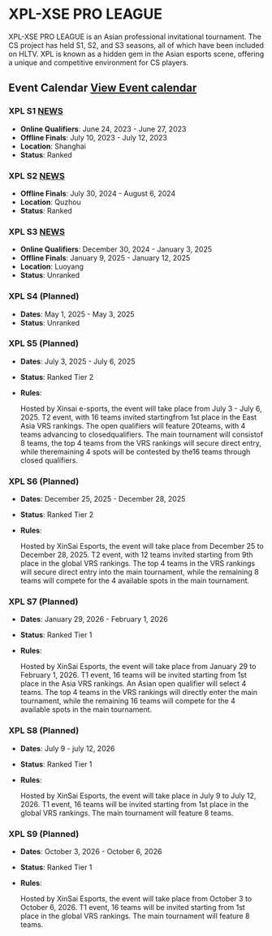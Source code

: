 # XPL-XSE PRO LEAGUE

XPL-XSE PRO LEAGUE is an Asian professional invitational tournament. The CS project has held S1, S2, and S3 seasons, all of which have been included on HLTV. XPL is known as a hidden gem in the Asian esports scene, offering a unique and competitive environment for CS players.

## Event Calendar  [View Event calendar](events.md)


### XPL S1 [NEWS](http://www.xse.asia/index.php?m=home&c=View&a=index&aid=165&admin_id=1)
- **Online Qualifiers**: June 24, 2023 - June 27, 2023
- **Offline Finals**: July 10, 2023 - July 12, 2023
- **Location**: Shanghai
- **Status**: Ranked

### XPL S2 [NEWS](http://www.xse.asia/index.php?m=home&c=View&a=index&aid=166&admin_id=1)
- **Offline Finals**: July 30, 2024 - August 6, 2024
- **Location**: Quzhou
- **Status**: Ranked

### XPL S3 [NEWS](http://www.xse.asia/index.php?m=home&c=View&a=index&aid=167&admin_id=1)
- **Online Qualifiers**: December 30, 2024 - January 3, 2025
- **Offline Finals**: January 9, 2025 - January 12, 2025
- **Location**: Luoyang
- **Status**: Unranked

### XPL S4 (Planned)
- **Dates**: May 1, 2025 - May 3, 2025
- **Status**: Unranked


### XPL S5 (Planned)
- **Dates**: July 3, 2025 - July 6, 2025
- **Status**: Ranked Tier 2
- **Rules**:

  Hosted by Xinsai e-sports, the event will take place from July 3 - July 6, 2025.
  T2 event, with 16 teams invited startingfrom 1st place in the East Asia VRS rankings. 
  The open qualifiers will feature 20teams, with 4 teams advancing to closedqualifiers. 
  The main tournament will consistof 8 teams, 
  the top 4 teams from the VRS rankings will secure direct entry, 
  while theremaining 4 spots will be contested by the16 teams through closed qualifiers.


### XPL S6 (Planned)
- **Dates**: December 25, 2025 - December 28, 2025
- **Status**: Ranked Tier 2
- **Rules**:
  
  Hosted by XinSai Esports, the event will take place from December 25 to December 28, 2025.
  T2 event, with 12 teams invited starting from 9th place in the global VRS rankings.
  The top 4 teams in the VRS rankings will secure direct entry into the main tournament, while the remaining 8 teams will compete for the 4 available spots in the main tournament.


### XPL S7 (Planned)
- **Dates**: January 29, 2026 - February 1, 2026
- **Status**: Ranked Tier 1
- **Rules**:
  
  Hosted by XinSai Esports, the event will take place from January 29 to February 1, 2026.
  T1 event, 16 teams will be invited starting from 1st place in the Asia VRS rankings.
  An Asian open qualifier will select 4 teams. The top 4 teams in the VRS rankings will directly enter the main tournament,
  while the remaining 16 teams will compete for the 4 available spots in the main tournament.

### XPL S8 (Planned)
- **Dates**: July 9 - july 12, 2026
- **Status**: Ranked Tier 1
- **Rules**:
  
  Hosted by XinSai Esports, the event will take place in July 9 to July 12, 2026.
  T1 event, 16 teams will be invited starting from 1st place in the global VRS rankings.
  The main tournament will feature 8 teams.

### XPL S9 (Planned)
- **Dates**: October 3, 2026 - October 6, 2026
- **Status**: Ranked Tier 1
- **Rules**:
  
  Hosted by XinSai Esports, the event will take place from October 3 to October 6, 2026.
  T1 event, 16 teams will be invited starting from 1st place in the global VRS rankings.
  The main tournament will feature 8 teams.
